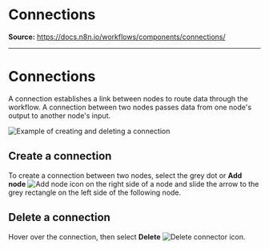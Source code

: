 # Connections

**Source:** https://docs.n8n.io/workflows/components/connections/

---

# Connections

A connection establishes a link between nodes to route data through the workflow. A connection between two nodes passes data from one node's output to another node's input.

![Example of creating and deleting a connection](../../../_images/workflows/components/connections/example.gif)

## Create a connection

To create a connection between two nodes, select the grey dot or **Add node** ![Add node icon](../../../_images/try-it-out/add-node-small.png) on the right side of a node and slide the arrow to the grey rectangle on the left side of the following node.

## Delete a connection

Hover over the connection, then select **Delete** ![Delete connector icon](../../../_images/common-icons/delete-connector.png).
